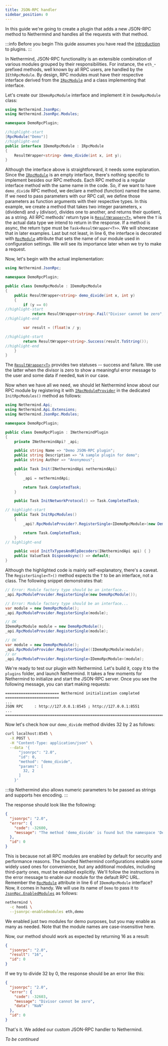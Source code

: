 ```yaml
---
title: JSON-RPC handler
sidebar_position: 0
---
```


In this guide we're going to create a plugin that adds a new JSON-RPC method to Nethermind and handles all the requests with that method.

:::info Before you begin
This guide assumes you have read the [introduction](../plugins.md) to plugins.
:::

In Nethermind, JSON-RPC functionality is an extensible combination of various modules grouped by their responsibilities. For instance, the `eth_`-prefixed methods, well known by all RPC users, are handled by the `IEthRpcModule`. By design, RPC modules must have their respective interface derived from the [`IRpcModule`][irpcmodule] and a class implementing that interface.

Let's create our `IDemoRpcModule` interface and implement it in `DemoRpcModule` class:

```csharp title="IDemoRpcModule.cs" showLineNumbers
using Nethermind.JsonRpc;
using Nethermind.JsonRpc.Modules;

namespace DemoRpcPlugin;

//highlight-start
[RpcModule("Demo")]
//highlight-end
public interface IDemoRpcModule : IRpcModule
{
    ResultWrapper<string> demo_divide(int x, int y);
}
```

Although the interface above is straightforward, it needs some explanation. Since the [`IRpcModule`][irpcmodule] is an empty interface, there's nothing specific to implement besides our RPC methods. Each RPC method is a regular interface method with the same name in the code. So, if we want to have `demo_divide` RPC method, we declare a method (function) named the same. If we need to pass parameters with our RPC call, we define those parameters as function arguments with their respective types. In this example, we create a method that takes two integer parameters, `x` (dividend) and `y` (divisor), divides one to another, and returns their quotient, as a string. All RPC methods' return type is [`ResultWrapper<T>`][resultwrapper], where the `T` is the actual data type we intend to return in the response. If a method is async, the return type must be `Task<ResultWrapper<T>>`. We will showcase that in later examples. Last but not least, in line 6, the interface is decorated with [`RpcModule`][rpcmoduleattr] attribute that sets the name of our module used in configuration settings. We will see its importance later when we try to make a request.

Now, let's begin with the actual implementation:

```csharp title="DemoRpcModule.cs" showLineNumbers
using Nethermind.JsonRpc;

namespace DemoRpcPlugin;

public class DemoRpcModule : IDemoRpcModule
{
    public ResultWrapper<string> demo_divide(int x, int y)
    {
        if (y == 0)
//highlight-start
            return ResultWrapper<string>.Fail("Divisor cannot be zero", float.NaN.ToString());
//highlight-end

        var result = (float)x / y;

//highlight-start
        return ResultWrapper<string>.Success(result.ToString());
//highlight-end
    }
}
```

The [`ResultWrapper<T>`][resultwrapper] provides two statuses -- success and failure. We use the latter when the divisor is zero to show a meaningful error message to the user and some data if needed, `NaN` in our case.

Now when we have all we need, we should let Nethermind know about our RPC module by registering it with [`IRpcModuleProvider`](https://github.com/NethermindEth/nethermind/blob/master/src/Nethermind/Nethermind.JsonRpc/Modules/IRpcModuleProvider.cs) in the dedicated `InitRpcModules()` method as follows:

```csharp title="DemoRpcPlugin.cs" showLineNumbers
using Nethermind.Api;
using Nethermind.Api.Extensions;
using Nethermind.JsonRpc.Modules;

namespace DemoRpcPlugin;

public class DemoRpcPlugin : INethermindPlugin
{
    private INethermindApi? _api;

    public string Name => "Demo JSON-RPC plugin";
    public string Description => "A sample plugin for demo";
    public string Author => "Anonymous";

    public Task Init(INethermindApi nethermindApi)
    {
        _api = nethermindApi;

        return Task.CompletedTask;
    }

    public Task InitNetworkProtocol() => Task.CompletedTask;

// highlight-start
    public Task InitRpcModules()
    {
        _api?.RpcModuleProvider?.RegisterSingle<IDemoRpcModule>(new DemoRpcModule());

        return Task.CompletedTask;
    }
// highlight-end

    public void InitTxTypesAndRlpDecoders(INethermindApi api) { }
    public ValueTask DisposeAsync() => default;
}
```

Although the highlighted code is mainly self-explanatory, there's a caveat. The `RegisterSingle<T>()` method expects the `T` to be an interface, not a class. The following snippet demonstrates that:

```csharp
// Error: Module factory type should be an interface...
_api.RpcModuleProvider.RegisterSingle(new DemoRpcModule());

// Error: Module factory type should be an interface...
var module = new DemoRpcModule();
_api.RpcModuleProvider.RegisterSingle(module);

// OK
IDemoRpcModule module = new DemoRpcModule();
_api.RpcModuleProvider.RegisterSingle(module);

// OK
var module = new DemoRpcModule();
_api.RpcModuleProvider.RegisterSingle((IDemoRpcModule)module);
// or
_api.RpcModuleProvider.RegisterSingle<IDemoRpcModule>(module);
```

We're ready to test our plugin with Nethermind. Let's build it, copy it to the `plugins` folder, and launch Nethermind. It takes a few moments for Nethermind to initialize and start the JSON-RPC server. Once you see the following message, you can start making requests:

```text
======================== Nethermind initialization completed ========================
...
JSON RPC     : http://127.0.0.1:8545 ; http://127.0.0.1:8551
...
=====================================================================================
```

Now let's check how our `demo_divide` method divides 32 by 2 as follows:

```bash
curl localhost:8545 \
  -X POST \
  -H "Content-Type: application/json" \
  --data '{
      "jsonrpc": "2.0",
      "id": 0,
      "method": "demo_divide",
      "params": [
        32, 2
      ]
    }'
```

:::tip
Nethermind also allows numeric parameters to be passed as strings and supports hex encoding.
:::

The response should look like the following:

```json
{
  "jsonrpc": "2.0",
  "error": {
    "code": -32600,
    "message": "The method 'demo_divide' is found but the namespace 'Demo' is disabled for http://127.0.0.1:8545. Consider adding the namespace 'Demo' to JsonRpc.AdditionalRpcUrls for an additional URL, or to JsonRpc.EnabledModules for the default URL."
  },
  "id": 0
}
```

This is because not all RPC modules are enabled by default for security and performance reasons. The bundled Nethermind configurations enable some widely used ones for convenience, but any additional modules, including third-party ones, must be enabled explicitly. We'll follow the instructions in the error message to enable our module for the default RPC URL. Remember the [`RpcModule`][rpcmoduleattr] attribute in line 6 of `IDemoRpcModule` interface? Now, it comes in handy. We will use its name of `Demo` to pass it to [`JsonRpc.EnabledModules`](../../../fundamentals/configuration.md#jsonrpc-enabledmodules) as follows:

```bash
nethermind \
  -c hoodi \
  --jsonrpc-enabledmodules eth,demo
```

We enabled just two modules for demo purposes, but you may enable as many as needed. Note that the module names are case-insensitive here.

Now, our method should work as expected by returning 16 as a result:

```json
{
  "jsonrpc": "2.0",
  "result": "16",
  "id": 0
}
```

If we try to divide 32 by 0, the response should be an error like this:

```json
{
  "jsonrpc": "2.0",
  "error": {
    "code": -32603,
    "message": "Divisor cannot be zero",
    "data": "NaN"
  },
  "id": 0
}
```

That's it. We added our custom JSON-RPC handler to Nethermind.

_To be continued_

[irpcmodule]: https://github.com/NethermindEth/nethermind/blob/master/src/Nethermind/Nethermind.JsonRpc/Modules/IRpcModule.cs
[resultwrapper]: https://github.com/NethermindEth/nethermind/blob/master/src/Nethermind/Nethermind.JsonRpc/ResultWrapper.cs
[rpcmoduleattr]: https://github.com/NethermindEth/nethermind/blob/master/src/Nethermind/Nethermind.JsonRpc/Modules/RpcModuleAttribute.cs
